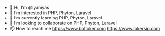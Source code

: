 - 👋 Hi, I’m @iyaniyas
- 👀 I’m interested in PHP, Phyton, Laravel
- 🌱 I’m currently learning PHP, Phyton, Laravel
- 💞️ I’m looking to collaborate on PHP, Phyton, Laravel
- 📫 How to reach me https://www.botloker.com https://www.lokersip.com

<!---
iyaniyas/iyaniyas is a ✨ special ✨ repository because its `README.md` (this file) appears on your GitHub profile.
You can click the Preview link to take a look at your changes.
--->
